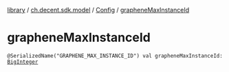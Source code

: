 [library](../../index.md) / [ch.decent.sdk.model](../index.md) / [Config](index.md) / [grapheneMaxInstanceId](./graphene-max-instance-id.md)

# grapheneMaxInstanceId

`@SerializedName("GRAPHENE_MAX_INSTANCE_ID") val grapheneMaxInstanceId: `[`BigInteger`](http://docs.oracle.com/javase/6/docs/api/java/math/BigInteger.html)